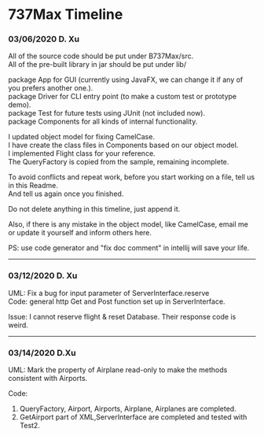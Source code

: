 # 737Max Timeline

### 03/06/2020 D. Xu
All of the source code should be put under B737Max/src.  
All of the pre-built library in jar should be put under lib/

package App for GUI (currently using JavaFX, we can change it if any of you prefers another one.).  
package Driver for CLI entry point (to make a custom test or prototype demo).  
package Test for future tests using JUnit (not included now).  
package Components for all kinds of internal functionality.

I updated object model for fixing CamelCase.  
I have create the class files in Components based on our object model.  
I implemented Flight class for your reference.  
The QueryFactory is copied from the sample, remaining incomplete.

To avoid conflicts and repeat work, before you start working on a file, tell us in this Readme.  
And tell us again once you finished. 

Do not delete anything in this timeline, just append it.

Also, if there is any mistake in the object model, like CamelCase, email me or update it yourself and inform others here.

PS: use code generator and "fix doc comment" in intellij will save your life.

---

### 03/12/2020 D. Xu
UML: Fix a bug for input parameter of ServerInterface.reserve  
Code: general http Get and Post function set up in ServerInterface.

Issue: I cannot reserve flight & reset Database. Their response code is weird. 

---

### 03/14/2020 D.Xu
UML: Mark the property of Airplane read-only to make the methods consistent with Airports.  

Code:
  1. QueryFactory, Airport, Airports, Airplane, Airplanes are completed.  
  2. GetAirport part of XML,ServerInterface are completed and tested with Test2.  
  
      
     

